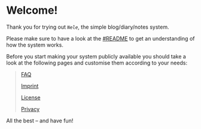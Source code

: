 # Welcome!

Thank you for trying out _`Nele`_, the simple blog/diary/notes system.

Please make sure to have a look at the [#README](https://github.com/mwat56/Nele/blob/master/README.md#nele-blog) to get an understanding of how the system works.

Before you start making your system publicly available you should take a look at the following pages and customise them according to your needs:

> [FAQ](/faq)
>
> [Imprint](/imprint)
>
> [License](/license)
>
> [Privacy](/privacy)

All the best – and have fun!